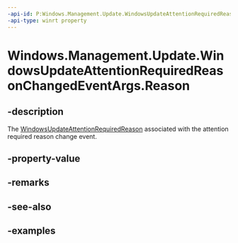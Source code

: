 ```yaml
---
-api-id: P:Windows.Management.Update.WindowsUpdateAttentionRequiredReasonChangedEventArgs.Reason
-api-type: winrt property
---
```


# Windows.Management.Update.WindowsUpdateAttentionRequiredReasonChangedEventArgs.Reason

<!--
public Windows.Management.Update.WindowsUpdateAttentionRequiredReason Reason { get; }
-->


## -description
The [WindowsUpdateAttentionRequiredReason](./windowsupdateattentionrequiredreason.md) associated with the attention required reason change event.

## -property-value

## -remarks

## -see-also

## -examples


